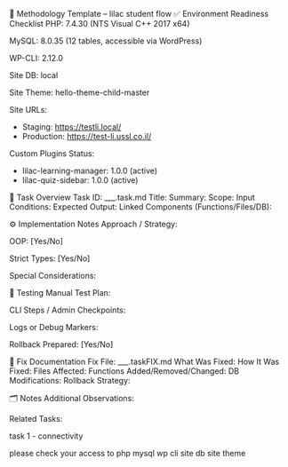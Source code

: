 🧠 Methodology Template – lilac student flow
✅ Environment Readiness Checklist
 PHP: 7.4.30 (NTS Visual C++ 2017 x64)

 MySQL: 8.0.35 (12 tables, accessible via WordPress)

 WP-CLI: 2.12.0

 Site DB: local

 Site Theme: hello-theme-child-master

 Site URLs:
 - Staging: https://testli.local/
 - Production: https://test-li.ussl.co.il/

 Custom Plugins Status:
 - lilac-learning-manager: 1.0.0 (active)
 - lilac-quiz-sidebar: 1.0.0 (active)

🔧 Task Overview
Task ID: ___.task.md
Title:
Summary:
Scope:
Input Conditions:
Expected Output:
Linked Components (Functions/Files/DB):

⚙️ Implementation Notes
Approach / Strategy:

OOP: [Yes/No]

Strict Types: [Yes/No]

Special Considerations:

🧪 Testing
Manual Test Plan:

CLI Steps / Admin Checkpoints:

Logs or Debug Markers:

Rollback Prepared: [Yes/No]

📄 Fix Documentation
Fix File: ___.taskFIX.md
What Was Fixed:
How It Was Fixed:
Files Affected:
Functions Added/Removed/Changed:
DB Modifications:
Rollback Strategy:

🗂 Notes
Additional Observations:

Related Tasks:



task 1 - connectivity


please check your access to 
php
mysql
wp cli
site db
site theme